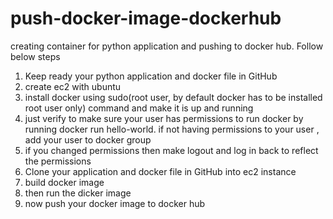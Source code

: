 # push-docker-image-dockerhub
creating container for python application and pushing to docker hub. 
Follow below steps
1) Keep ready your python application and docker file in GitHub
2) create ec2 with ubuntu
3) install docker using sudo(root user, by default docker has to be installed root user only)
   command and make it is up and running 
4) just verify to make sure your user has permissions  to run docker by running docker run hello-world.
   if not having permissions to your user , add your user to docker group 
5) if you changed permissions then make logout and log in back to reflect the permissions
6) Clone your application and docker file in GitHub into ec2 instance 
7) build docker image 
8) then run the dicker image
9) now push your docker image to docker hub
